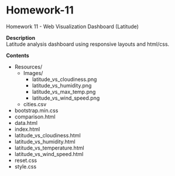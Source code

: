 # Homework-11
Homework 11 - Web Visualization Dashboard (Latitude)
  
**Description**  
Latitude analysis dashboard using responsive layouts and html/css.  
  
**Contents**
* Resources/  
  * Images/  
    * latitude_vs_cloudiness.png  
    * latitude_vs_humidity.png  
    * latitude_vs_max_temp.png  
    * latitude_vs_wind_speed.png  
  * cities.csv  
* bootstrap.min.css  
* comparison.html  
* data.html  
* index.html  
* latitude_vs_cloudiness.html  
* latitude_vs_humidity.html  
* latitude_vs_temperature.html  
* latitude_vs_wind_speed.html  
* reset.css  
* style.css

